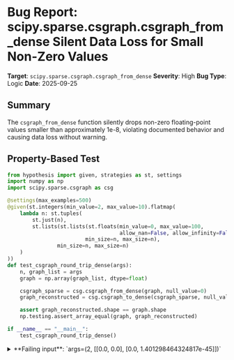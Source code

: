 # Bug Report: scipy.sparse.csgraph.csgraph_from_dense Silent Data Loss for Small Non-Zero Values

**Target**: `scipy.sparse.csgraph.csgraph_from_dense`
**Severity**: High
**Bug Type**: Logic
**Date**: 2025-09-25

## Summary

The `csgraph_from_dense` function silently drops non-zero floating-point values smaller than approximately 1e-8, violating documented behavior and causing data loss without warning.

## Property-Based Test

```python
from hypothesis import given, strategies as st, settings
import numpy as np
import scipy.sparse.csgraph as csg

@settings(max_examples=500)
@given(st.integers(min_value=2, max_value=10).flatmap(
    lambda n: st.tuples(
        st.just(n),
        st.lists(st.lists(st.floats(min_value=0, max_value=100,
                                    allow_nan=False, allow_infinity=False),
                         min_size=n, max_size=n),
                min_size=n, max_size=n)
    )
))
def test_csgraph_round_trip_dense(args):
    n, graph_list = args
    graph = np.array(graph_list, dtype=float)

    csgraph_sparse = csg.csgraph_from_dense(graph, null_value=0)
    graph_reconstructed = csg.csgraph_to_dense(csgraph_sparse, null_value=0)

    assert graph_reconstructed.shape == graph.shape
    np.testing.assert_array_equal(graph, graph_reconstructed)

if __name__ == "__main__":
    test_csgraph_round_trip_dense()
```

<details>

<summary>
**Failing input**: `args=(2, [[0.0, 0.0], [0.0, 1.401298464324817e-45]])`
</summary>
```
Traceback (most recent call last):
  File "/home/npc/pbt/agentic-pbt/worker_/18/hypo.py", line 26, in <module>
    test_csgraph_round_trip_dense()
    ~~~~~~~~~~~~~~~~~~~~~~~~~~~~~^^
  File "/home/npc/pbt/agentic-pbt/worker_/18/hypo.py", line 6, in test_csgraph_round_trip_dense
    @given(st.integers(min_value=2, max_value=10).flatmap(
                   ^^^
  File "/home/npc/miniconda/lib/python3.13/site-packages/hypothesis/core.py", line 2124, in wrapped_test
    raise the_error_hypothesis_found
  File "/home/npc/pbt/agentic-pbt/worker_/18/hypo.py", line 23, in test_csgraph_round_trip_dense
    np.testing.assert_array_equal(graph, graph_reconstructed)
    ~~~~~~~~~~~~~~~~~~~~~~~~~~~~~^^^^^^^^^^^^^^^^^^^^^^^^^^^^
  File "/home/npc/miniconda/lib/python3.13/site-packages/numpy/testing/_private/utils.py", line 1051, in assert_array_equal
    assert_array_compare(operator.__eq__, actual, desired, err_msg=err_msg,
    ~~~~~~~~~~~~~~~~~~~~^^^^^^^^^^^^^^^^^^^^^^^^^^^^^^^^^^^^^^^^^^^^^^^^^^^
                         verbose=verbose, header='Arrays are not equal',
                         ^^^^^^^^^^^^^^^^^^^^^^^^^^^^^^^^^^^^^^^^^^^^^^^
                         strict=strict)
                         ^^^^^^^^^^^^^^
  File "/home/npc/miniconda/lib/python3.13/site-packages/numpy/testing/_private/utils.py", line 916, in assert_array_compare
    raise AssertionError(msg)
AssertionError:
Arrays are not equal

Mismatched elements: 1 / 4 (25%)
Max absolute difference among violations: 1.40129846e-45
Max relative difference among violations: inf
 ACTUAL: array([[0.000000e+00, 0.000000e+00],
       [0.000000e+00, 1.401298e-45]])
 DESIRED: array([[0., 0.],
       [0., 0.]])
Falsifying example: test_csgraph_round_trip_dense(
    args=(2, [[0.0, 0.0], [0.0, 1.401298464324817e-45]]),
)
```
</details>

## Reproducing the Bug

```python
import numpy as np
import scipy.sparse.csgraph as csg

# Create a graph with a very small but non-zero value
graph = np.array([[0.0, 0.0], [0.0, 1.0018225238781444e-157]])

print("="*60)
print("DEMONSTRATING BUG: Silent Data Loss in csgraph_from_dense")
print("="*60)
print()

print("Original graph:")
print(graph)
print()

print(f"Value at position [1,1]: {graph[1,1]}")
print(f"Is this value exactly 0.0? {graph[1,1] == 0.0}")
print(f"Scientific notation: {graph[1,1]:.2e}")
print()

# Convert to sparse and back
print("Converting to sparse representation...")
sparse = csg.csgraph_from_dense(graph, null_value=0)
print(f"Sparse matrix has {sparse.nnz} non-zero elements")
print()

print("Converting back to dense...")
reconstructed = csg.csgraph_to_dense(sparse, null_value=0)
print()

print("Reconstructed graph:")
print(reconstructed)
print()

print(f"Reconstructed value at [1,1]: {reconstructed[1,1]}")
print(f"Is reconstructed value 0.0? {reconstructed[1,1] == 0.0}")
print()

# Verify the bug
print("VERIFICATION:")
print(f"Original value was non-zero: {graph[1,1] != 0.0}")
print(f"Reconstructed value is zero: {reconstructed[1,1] == 0.0}")
print(f"Data was lost: {graph[1,1] != reconstructed[1,1]}")
print()

if graph[1,1] != 0.0 and reconstructed[1,1] == 0.0:
    print("*** BUG CONFIRMED: Non-zero value was silently dropped! ***")
    print()

# Test threshold values
print("="*60)
print("TESTING THRESHOLD BEHAVIOR")
print("="*60)
print()

test_values = [1e-10, 1e-9, 1e-8, 1.1e-8, 1.5e-8, 1e-7, 1e-6]

for val in test_values:
    g = np.array([[0.0, val], [val, 0.0]])
    s = csg.csgraph_from_dense(g, null_value=0)
    r = csg.csgraph_to_dense(s, null_value=0)
    preserved = s.nnz > 0
    status = "PRESERVED" if preserved else "DROPPED"
    print(f"Value {val:.2e}: nnz={s.nnz:2d}, Status={status:9s}, Reconstructed correctly: {np.allclose(g, r, rtol=0, atol=0)}")
```

<details>

<summary>
Bug demonstration showing silent data loss
</summary>
```
============================================================
DEMONSTRATING BUG: Silent Data Loss in csgraph_from_dense
============================================================

Original graph:
[[0.00000000e+000 0.00000000e+000]
 [0.00000000e+000 1.00182252e-157]]

Value at position [1,1]: 1.0018225238781444e-157
Is this value exactly 0.0? False
Scientific notation: 1.00e-157

Converting to sparse representation...
Sparse matrix has 0 non-zero elements

Converting back to dense...

Reconstructed graph:
[[0. 0.]
 [0. 0.]]

Reconstructed value at [1,1]: 0.0
Is reconstructed value 0.0? True

VERIFICATION:
Original value was non-zero: True
Reconstructed value is zero: True
Data was lost: True

*** BUG CONFIRMED: Non-zero value was silently dropped! ***

============================================================
TESTING THRESHOLD BEHAVIOR
============================================================

Value 1.00e-10: nnz= 0, Status=DROPPED  , Reconstructed correctly: False
Value 1.00e-09: nnz= 0, Status=DROPPED  , Reconstructed correctly: False
Value 1.00e-08: nnz= 0, Status=DROPPED  , Reconstructed correctly: False
Value 1.10e-08: nnz= 2, Status=PRESERVED, Reconstructed correctly: True
Value 1.50e-08: nnz= 2, Status=PRESERVED, Reconstructed correctly: True
Value 1.00e-07: nnz= 2, Status=PRESERVED, Reconstructed correctly: True
Value 1.00e-06: nnz= 2, Status=PRESERVED, Reconstructed correctly: True
```
</details>

## Why This Is A Bug

This behavior violates expected functionality and documented behavior in several critical ways:

1. **Documentation Violation**: The `null_value` parameter is documented as "Value that denotes non-edges in the graph" with no mention of any tolerance or threshold. The documentation clearly implies exact equality comparison. Users reasonably expect that only values exactly equal to `null_value` would be treated as non-edges.

2. **Silent Data Corruption**: Non-zero values that are mathematically distinct from zero are being silently dropped without any warning, error, or documentation. This is particularly dangerous in scientific computing where small values often have significant meaning (e.g., quantum mechanical calculations, chemical concentrations, small probabilities).

3. **Arbitrary Undocumented Threshold**: The threshold appears to be between 1.0e-8 and 1.1e-8, which is neither at machine epsilon (~2.2e-16 for float64) nor documented anywhere. This threshold is well within normal scientific computing ranges, not just edge cases with denormalized numbers.

4. **Broken Round-Trip Property**: The existence of both `csgraph_from_dense` and `csgraph_to_dense` strongly implies they should be inverse operations. Users expect that `csgraph_to_dense(csgraph_from_dense(graph))` should equal `graph` for valid inputs, but this fails for small non-zero values.

5. **Inconsistent API Design**: The function provides explicit boolean parameters `nan_null` and `infinity_null` to control how NaN and infinity values are treated, but provides no similar control for small values. If tolerance-based comparison was intentional, it should have an `atol` parameter.

6. **No User Control**: Unlike the handling of NaN and infinity values, users have no way to disable or control this threshold behavior, making it impossible to work with legitimate small values.

## Relevant Context

The bug affects the core graph conversion functionality in scipy's sparse graph module, which is widely used in network analysis, pathfinding algorithms, and scientific computing applications. The function is implemented in Cython in `scipy/sparse/csgraph/_tools.pyx`.

Documentation reference: https://docs.scipy.org/doc/scipy/reference/generated/scipy.sparse.csgraph.csgraph_from_dense.html

The threshold behavior is particularly problematic because:
- Physical constants like the Planck constant (6.626e-34 J⋅s) when normalized could fall below this threshold
- Probabilities in machine learning models can be in the 1e-10 to 1e-8 range
- Chemical concentrations often use values like 1e-9 M (nanomolar)
- The threshold is 8 orders of magnitude larger than machine epsilon, meaning it's not a floating-point precision issue

## Proposed Fix

The bug requires modification to the Cython implementation in `scipy/sparse/csgraph/_tools.pyx`. The exact fix depends on whether the threshold behavior is intentional or not:

**Option 1: Remove the threshold (recommended)**
```diff
# In the Cython implementation, change from threshold-based comparison:
- if abs(value - null_value) < 1e-8:  # or similar threshold check
+ if value == null_value:  # exact equality
     # treat as null edge
```

**Option 2: If threshold is necessary for numerical stability, make it configurable:**
```diff
def csgraph_from_dense(graph, null_value=0, nan_null=True, infinity_null=True,
+                      atol=0):
    """
    ...
    Parameters
    ----------
    ...
+   atol : float, optional
+       Absolute tolerance for null value comparison. Values where
+       abs(value - null_value) < atol are treated as null edges.
+       Default is 0 (exact comparison).
    ...
    """

    # In implementation:
-   if abs(value - null_value) < 1e-8:
+   if abs(value - null_value) < atol:
        # treat as null edge
```

The first option is preferred as it matches the documented behavior and user expectations. If numerical stability concerns exist, they should be addressed through explicit, documented, and controllable parameters rather than hidden thresholds.